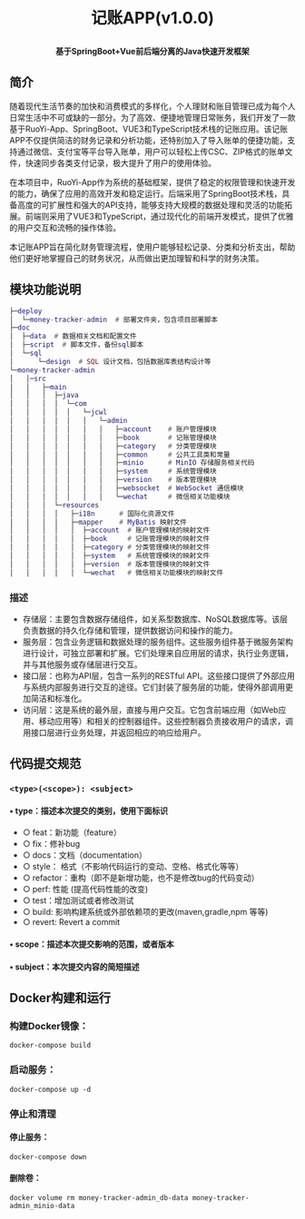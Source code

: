 <h1 align="center" style="margin: 30px 0 30px; font-weight: bold;">记账APP(v1.0.0)</h1>
<h4 align="center">基于SpringBoot+Vue前后端分离的Java快速开发框架</h4>

## 简介

随着现代生活节奏的加快和消费模式的多样化，个人理财和账目管理已成为每个人日常生活中不可或缺的一部分。为了高效、便捷地管理日常账务，我们开发了一款基于RuoYi-App、SpringBoot、VUE3和TypeScript技术栈的记账应用。该记账APP不仅提供简洁的财务记录和分析功能，还特别加入了导入账单的便捷功能，支持通过微信、支付宝等平台导入账单，用户可以轻松上传CSC、ZIP格式的账单文件，快速同步各类支付记录，极大提升了用户的使用体验。

在本项目中，RuoYi-App作为系统的基础框架，提供了稳定的权限管理和快速开发的能力，确保了应用的高效开发和稳定运行。后端采用了SpringBoot技术栈，具备高度的可扩展性和强大的API支持，能够支持大规模的数据处理和灵活的功能拓展。前端则采用了VUE3和TypeScript，通过现代化的前端开发模式，提供了优雅的用户交互和流畅的操作体验。

本记账APP旨在简化财务管理流程，使用户能够轻松记录、分类和分析支出，帮助他们更好地掌握自己的财务状况，从而做出更加理智和科学的财务决策。


## 模块功能说明
```lua
├─deploy
│  └─money-tracker-admin  # 部署文件夹，包含项目部署脚本
├─doc
│  ├─data  # 数据相关文档和配置文件
│  ├─script  # 脚本文件，备份sql脚本
│  └─sql
│      └─design  # SQL 设计文档，包括数据库表结构设计等
└─money-tracker-admin
│   │─src
│   │   ├─main
│   │   │  ├─java
│   │   │  │  └─com
│   │   │  │  │   └─jcwl
│   │   │  │  │   │   └─admin
│   │   │  │  │   │   │   ├─account    # 账户管理模块
│   │   │  │  │   │   │   ├─book       # 记账管理模块
│   │   │  │  │   │   │   ├─category   # 分类管理模块
│   │   │  │  │   │   │   ├─common     # 公共工具类和常量
│   │   │  │  │   │   │   ├─minio      # MinIO 存储服务相关代码
│   │   │  │  │   │   │   ├─system     # 系统管理模块
│   │   │  │  │   │   │   ├─version    # 版本管理模块
│   │   │  │  │   │   │   ├─websocket  # WebSocket 通信模块
│   │   │  │  │   │   │   └─wechat     # 微信相关功能模块
│   │   │  └─resources
│   │   │  │   ├─i18n      # 国际化资源文件
│   │   │  │   ├─mapper    # MyBatis 映射文件
│   │   │  │   │  ├─account  # 账户管理模块的映射文件
│   │   │  │   │  ├─book     # 记账管理模块的映射文件
│   │   │  │   │  ├─category # 分类管理模块的映射文件
│   │   │  │   │  ├─system   # 系统管理模块的映射文件
│   │   │  │   │  ├─version  # 版本管理模块的映射文件
│   │   │  │   │  └─wechat   # 微信相关功能模块的映射文件
```

### 描述
* 存储层：主要包含数据存储组件，如关系型数据库、NoSQL数据库等。该层负责数据的持久化存储和管理，提供数据访问和操作的能力。
* 服务层：包含业务逻辑和数据处理的服务组件。这些服务组件基于微服务架构进行设计，可独立部署和扩展。它们处理来自应用层的请求，执行业务逻辑，并与其他服务或存储层进行交互。
* 接口层：也称为API层，包含一系列的RESTful API。这些接口提供了外部应用与系统内部服务进行交互的途径。它们封装了服务层的功能，使得外部调用更加简洁和标准化。
* 访问层：这是系统的最外层，直接与用户交互。它包含前端应用（如Web应用、移动应用等）和相关的控制器组件。这些控制器负责接收用户的请求，调用接口层进行业务处理，并返回相应的响应给用户。

## 代码提交规范
### `<type>(<scope>): <subject>`
#### • type：描述本次提交的类别，使用下面标识
* ○ feat：新功能（feature）
* ○ fix：修补bug
* ○ docs：文档（documentation）
* ○ style： 格式（不影响代码运行的变动、空格、格式化等等）
* ○ refactor：重构（即不是新增功能，也不是修改bug的代码变动）
* ○ perf: 性能 (提高代码性能的改变)
* ○ test：增加测试或者修改测试
* ○ build: 影响构建系统或外部依赖项的更改(maven,gradle,npm 等等)
* ○ revert: Revert a commit
#### • scope：描述本次提交影响的范围，或者版本
#### • subject：本次提交内容的简短描述


## Docker构建和运行
### 构建Docker镜像：
```
docker-compose build
```
### 启动服务：
```
docker-compose up -d
```

### 停止和清理
#### 停止服务：
```
docker-compose down
```
#### 删除卷：
```
docker volume rm money-tracker-admin_db-data money-tracker-admin_minio-data
```
   